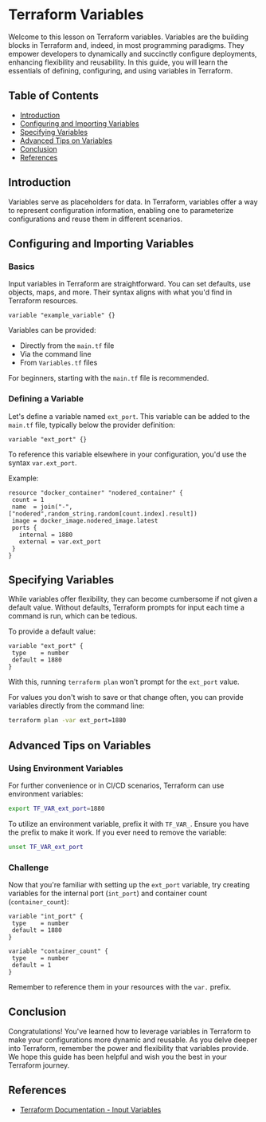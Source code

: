 # Terraform Variables

Welcome to this lesson on Terraform variables. Variables are the building blocks in Terraform and, indeed, in most programming paradigms. They empower developers to dynamically and succinctly configure deployments, enhancing flexibility and reusability. In this guide, you will learn the essentials of defining, configuring, and using variables in Terraform.

## Table of Contents

- [Introduction](#introduction)
- [Configuring and Importing Variables](#configuring-and-importing-variables)
- [Specifying Variables](#specifying-variables)
- [Advanced Tips on Variables](#advanced-tips-on-variables)
- [Conclusion](#conclusion)
- [References](#references)

## Introduction

Variables serve as placeholders for data. In Terraform, variables offer a way to represent configuration information, enabling one to parameterize configurations and reuse them in different scenarios. 

## Configuring and Importing Variables

### Basics

Input variables in Terraform are straightforward. You can set defaults, use objects, maps, and more. Their syntax aligns with what you'd find in Terraform resources.

```hcl
variable "example_variable" {}
```

Variables can be provided:
- Directly from the `main.tf` file
- Via the command line
- From `Variables.tf` files

For beginners, starting with the `main.tf` file is recommended.

### Defining a Variable

Let's define a variable named `ext_port`. This variable can be added to the `main.tf` file, typically below the provider definition:

```hcl
variable "ext_port" {}
```

To reference this variable elsewhere in your configuration, you'd use the syntax `var.ext_port`.

Example:

```hcl
resource "docker_container" "nodered_container" {
 count = 1
 name  = join("-",["nodered",random_string.random[count.index].result])
 image = docker_image.nodered_image.latest
 ports {
   internal = 1880
   external = var.ext_port
 }
}
```

## Specifying Variables

While variables offer flexibility, they can become cumbersome if not given a default value. Without defaults, Terraform prompts for input each time a command is run, which can be tedious.

To provide a default value:

```hcl
variable "ext_port" {
 type    = number
 default = 1880
}
```

With this, running `terraform plan` won't prompt for the `ext_port` value.

For values you don't wish to save or that change often, you can provide variables directly from the command line:

```bash
terraform plan -var ext_port=1880
```

## Advanced Tips on Variables

### Using Environment Variables

For further convenience or in CI/CD scenarios, Terraform can use environment variables:

```bash
export TF_VAR_ext_port=1880
```

To utilize an environment variable, prefix it with `TF_VAR_`. Ensure you have the prefix to make it work. If you ever need to remove the variable:

```bash
unset TF_VAR_ext_port
```

### Challenge

Now that you're familiar with setting up the `ext_port` variable, try creating variables for the internal port (`int_port`) and container count (`container_count`):

```hcl
variable "int_port" {
 type    = number
 default = 1880
}

variable "container_count" {
 type    = number
 default = 1
}
```

Remember to reference them in your resources with the `var.` prefix.

## Conclusion

Congratulations! You've learned how to leverage variables in Terraform to make your configurations more dynamic and reusable. As you delve deeper into Terraform, remember the power and flexibility that variables provide. We hope this guide has been helpful and wish you the best in your Terraform journey.

## References

- [Terraform Documentation - Input Variables](https://www.terraform.io/docs/language/values/variables.html)